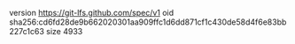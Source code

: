 version https://git-lfs.github.com/spec/v1
oid sha256:cd6fd28de9b662020301aa909ffc1d6dd871cf1c430de58d4f6e83bb227c1c63
size 4933
